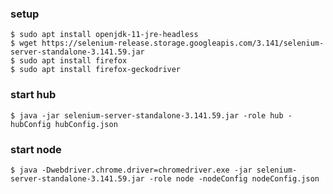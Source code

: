 ### setup

```
$ sudo apt install openjdk-11-jre-headless
$ wget https://selenium-release.storage.googleapis.com/3.141/selenium-server-standalone-3.141.59.jar
$ sudo apt install firefox
$ sudo apt install firefox-geckodriver
```

### start hub

`$ java -jar selenium-server-standalone-3.141.59.jar -role hub -hubConfig hubConfig.json`

### start node

`$ java -Dwebdriver.chrome.driver=chromedriver.exe -jar selenium-server-standalone-3.141.59.jar -role node -nodeConfig nodeConfig.json`
